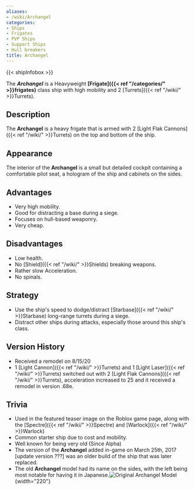 ```yaml
---
aliases:
- /wiki/Archangel
categories:
- Ships
- Frigates
- PVP Ships
- Support Ships
- Hull breakers
title: Archangel
---  
```


{{< shipInfobox >}} 

The **_Archangel_** is a Heavyweight **[Frigate]({{< ref "/categories/" >}}frigates)** class ship with high mobility and 2 [Turrets]({{< ref "/wiki/" >}}Turrets). 

## Description

The **Archangel** is a heavy frigate that is armed with 2 [Light Flak Cannons]({{< ref "/wiki/" >}}Turrets) on the top and bottom of the ship.

## Appearance

The interior of the **Archangel** is a small but detailed cockpit containing a comfortable pilot seat, a hologram of the ship and cabinets on the sides.

## Advantages

- Very high mobility.
- Good for distracting a base during a siege.
- Focuses on hull-based weaponry.
- Very cheap.

## Disadvantages

- Low health.
- No [Shield]({{< ref "/wiki/" >}}Shields) breaking weapons.
- Rather slow Acceleration.
- No spinals.

## Strategy

- Use the ship's speed to dodge/distract [Starbase]({{< ref "/wiki/" >}}Starbase) long-range turrets during a siege.
- Distract other ships during attacks, especially those around this ship's class.

## Version History 

- Received a remodel on 8/15/20
- 1 [Light Cannon]({{< ref "/wiki/" >}}Turrets) and 1 [Light Laser]({{< ref "/wiki/" >}}Turrets) switched out with 2 [Light Flak Cannons]({{< ref "/wiki/" >}}Turrets), acceleration increased to 25 and it received a remodel in version .68e.

## Trivia 

- Used in the featured teaser image on the Roblox game page, along with the [Spectre]({{< ref "/wiki/" >}}Spectre) and [Warlock]({{< ref "/wiki/" >}}Warlock)
- Common starter ship due to cost and mobility.
- Well known for being very old (Since Alpha)
- The version of the **Archangel** added in-game on March 25th, 2017 [update version ???] was an older build of the ship that was later replaced.
- The old **Archangel** model had its name on the sides, with the left being most notable for having it in Japanese.![Original Archangel
Model](Archangel.png "Original Archangel Model"){width="220"}